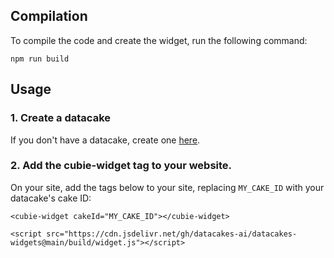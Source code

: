 
## Compilation

To compile the code and create the widget, run the following command: 

```
npm run build
```

## Usage

### 1. Create a datacake

If you don't have a datacake, create one [here](https://www.datacakes.ai/).

### 2. Add the cubie-widget tag to your website.

On your site, add the tags below to your site, replacing `MY_CAKE_ID` with your datacake's cake ID:
```
<cubie-widget cakeId="MY_CAKE_ID"></cubie-widget>

<script src="https://cdn.jsdelivr.net/gh/datacakes-ai/datacakes-widgets@main/build/widget.js"></script>

```
